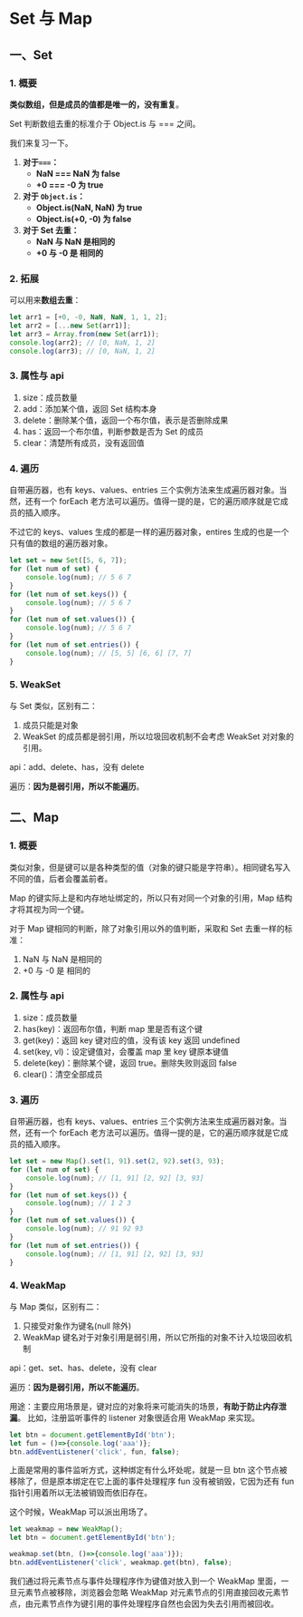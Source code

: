 # Set 与 Map
## 一、Set
### 1. 概要
**类似数组，但是成员的值都是唯一的，没有重复**。

Set 判断数组去重的标准介于 Object.is 与 === 之间。

我们来复习一下。
1. **对于`===`：**
	- **NaN === NaN 为 false**
	- **+0 === -0 为 true**
2. **对于 `Object.is`：**
	- **Object.is(NaN, NaN) 为 true**
	- **Object.is(+0,  -0) 为 false**
3. **对于 Set 去重：**
	- **NaN 与 NaN 是相同的**
	- **+0 与 -0 是 相同的**

### 2. 拓展
可以用来**数组去重**：
```js
let arr1 = [+0, -0, NaN, NaN, 1, 1, 2];
let arr2 = [...new Set(arr1)];
let arr3 = Array.from(new Set(arr1));
console.log(arr2); // [0, NaN, 1, 2]
console.log(arr3); // [0, NaN, 1, 2]
```
### 3. 属性与 api
1. size：成员数量
1. add：添加某个值，返回 Set 结构本身
2. delete：删除某个值，返回一个布尔值，表示是否删除成果
3. has：返回一个布尔值，判断参数是否为 Set 的成员
4. clear：清楚所有成员，没有返回值

### 4. 遍历
自带遍历器，也有 keys、values、entries 三个实例方法来生成遍历器对象。当然，还有一个 forEach 老方法可以遍历。值得一提的是，它的遍历顺序就是它成员的插入顺序。

不过它的 keys、values 生成的都是一样的遍历器对象，entires 生成的也是一个只有值的数组的遍历器对象。

```js
let set = new Set([5, 6, 7]);
for (let num of set) {
	console.log(num); // 5 6 7
}
for (let num of set.keys()) {
	console.log(num); // 5 6 7
}
for (let num of set.values()) {
	console.log(num); // 5 6 7
}
for (let num of set.entries()) {
	console.log(num); // [5, 5] [6, 6] [7, 7]
}
```
### 5. WeakSet
与 Set 类似，区别有二：
1. 成员只能是对象
2. WeakSet 的成员都是弱引用，所以垃圾回收机制不会考虑 WeakSet 对对象的引用。

api：add、delete、has，没有 delete

遍历：**因为是弱引用，所以不能遍历**。

## 二、Map
### 1. 概要
类似对象，但是键可以是各种类型的值（对象的键只能是字符串）。相同键名写入不同的值，后者会覆盖前者。

Map 的键实际上是和内存地址绑定的，所以只有对同一个对象的引用，Map 结构才将其视为同一个键。

对于 Map 键相同的判断，除了对象引用以外的值判断，采取和 Set 去重一样的标准：
1. NaN 与 NaN 是相同的
2. +0 与 -0 是 相同的

### 2. 属性与 api
1. size：成员数量
2. has(key)：返回布尔值，判断 map 里是否有这个键
3. get(key)：返回 key 键对应的值，没有该 key 返回 undefined
4. set(key, vl)：设定键值对，会覆盖 map 里 key 键原本键值
5. delete(key)：删除某个键，返回 true。删除失败则返回 false
6. clear()：清空全部成员

### 3. 遍历
自带遍历器，也有 keys、values、entries 三个实例方法来生成遍历器对象。当然，还有一个 forEach 老方法可以遍历。值得一提的是，它的遍历顺序就是它成员的插入顺序。
```js
let set = new Map().set(1, 91).set(2, 92).set(3, 93);
for (let num of set) {
	console.log(num); // [1, 91] [2, 92] [3, 93]
}
for (let num of set.keys()) {
	console.log(num); // 1 2 3
}
for (let num of set.values()) {
	console.log(num); // 91 92 93
}
for (let num of set.entries()) {
	console.log(num); // [1, 91] [2, 92] [3, 93]
}
```

### 4. WeakMap
与 Map 类似，区别有二：

1. 只接受对象作为键名(null 除外)
2. WeakMap 键名对于对象引用是弱引用，所以它所指的对象不计入垃圾回收机制

api：get、set、has、delete，没有 clear

遍历：**因为是弱引用，所以不能遍历**。

用途：主要应用场景是，键对应的对象将来可能消失的场景，**有助于防止内存泄漏**。
比如，注册监听事件的 listener 对象很适合用 WeakMap 来实现。

```js
let btn = document.getElementById('btn');
let fun = ()=>{console.log('aaa')};
btn.addEventListener('click', fun, false);
```
上面是常用的事件监听方式，这种绑定有什么坏处呢，就是一旦 btn 这个节点被移除了，但是原本绑定在它上面的事件处理程序 fun 没有被销毁，它因为还有 fun 指针引用着所以无法被销毁而依旧存在。

这个时候，WeakMap 可以派出用场了。
```js
let weakmap = new WeakMap();
let btn = document.getElementById('btn');

weakmap.set(btn, ()=>{console.log('aaa')});
btn.addEventListener('click', weakmap.get(btn), false);
```
我们通过将元素节点与事件处理程序作为键值对放入到一个 WeakMap 里面，一旦元素节点被移除，浏览器会忽略 WeakMap 对元素节点的引用直接回收元素节点，由元素节点作为键引用的事件处理程序自然也会因为失去引用而被回收。

